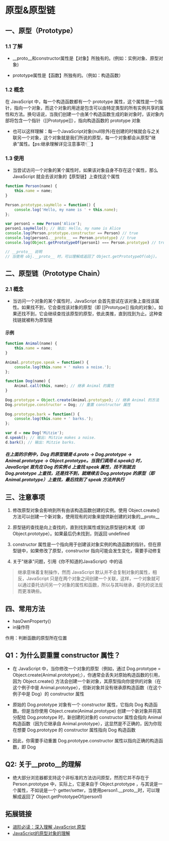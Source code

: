 # 原型&原型链

## 一、原型（Prototype）

### 1.1 了解

- __proto__和constructor属性是【对象】所独有的。(例如：实例对象、原型对象)

- prototype属性是【函数】所独有的。（例如：构造函数）

### 1.2 概念

在 JavaScript 中，每一个构造函数都有一个 prototype 属性，这个属性是一个指针，指向一个对象，而这个对象的用途是包含可以由特定类型的所有实例共享的属性和方法。换句话说，当我们创建一个由某个构造函数生成的新对象时，该对象内部将包含一个指针（[[Prototype]]），指向构造函数的 prototype 对象

- 也可以这样理解：每一个JavaScript对象(null除外)在创建的时候就会与之关联另一个对象，这个对象就是我们所说的原型，每一个对象都会从原型"继承"属性。【ps:继承理解详见注意事项👇🏻】

### 1.3 使用

- 当尝试访问一个对象的某个属性时，如果该对象自身不存在这个属性，那么 JavaScript 就会去该对象的【原型链】上查找这个属性

```js
function Person(name) {  
    this.name = name;  
}  
  
Person.prototype.sayHello = function() {  
    console.log('Hello, my name is ' + this.name);  
};  
  
var person1 = new Person('Alice');  
person1.sayHello(); // 输出: Hello, my name is Alice
console.log(Person.prototype.constructor == Person) // true
console.log(person1.__proto__ == Person.prototype) // true
console.log(Object.getPrototypeOf(person1) === Person.prototype) // true

// __proto__ 说明
// 当使用 obj.__proto__ 时，可以理解成返回了 Object.getPrototypeOf(obj)。
```

## 二、原型链（Prototype Chain）

### 2.1 概念

- 当访问一个对象的某个属性时，JavaScript 会首先尝试在该对象上查找该属性。如果找不到，它会查找该对象的原型（即 [[Prototype]] 指向的对象）。如果还找不到，它会继续查找该原型的原型，依此类推，直到找到为止。这种查找链就被称为原型链

#### 示例

```js
function Animal(name) {  
    this.name = name;  
}  
  
Animal.prototype.speak = function() {  
    console.log(this.name + ' makes a noise.');  
};  
  
function Dog(name) {  
    Animal.call(this, name); // 继承 Animal 的属性  
}  
  
Dog.prototype = Object.create(Animal.prototype); // 继承 Animal 的方法  
Dog.prototype.constructor = Dog; // 重置 constructor 属性  
  
Dog.prototype.bark = function() {  
    console.log(this.name + ' barks.');  
};  
  
var d = new Dog('Mitzie');  
d.speak(); // 输出: Mitzie makes a noise.  
d.bark(); // 输出: Mitzie barks.
```

##### 在上面的示例中，Dog 的原型链是 d.__proto__ -> Dog.prototype -> Animal.prototype -> Object.prototype。当我们调用 d.speak() 时，JavaScript 首先在 Dog 的实例 d 上查找 speak 属性，找不到就去 Dog.prototype 上查找，还是找不到，就继续去 Dog.prototype 的原型（即 Animal.prototype）上查找，最后找到了 speak 方法并执行

## 三、注意事项

1. 修改原型对象会影响到所有由该构造函数创建的实例。使用 Object.create() 方法可以创建一个新对象，使用现有的对象来提供新创建的对象的__proto__

2. 原型链的查找是向上查找的，直到找到属性或到达原型链的末尾（即 Object.prototype）。如果最后仍未找到，则返回 undefined

3. constructor 属性是一个指向用于创建该对象实例的构造函数的指针。但在原型链中，如果修改了原型，constructor 指向可能会发生变化，需要手动修复

4. 关于"继承"问题，引用《你不知道的JavaScript》中的话

> 继承意味着复制操作，然而 JavaScript 默认并不会复制对象的属性，相反，JavaScript 只是在两个对象之间创建一个关联，这样，一个对象就可以通过委托访问另一个对象的属性和函数，所以与其叫继承，委托的说法反而更准确些。

## 四、常用方法

- hasOwnProperty()
- in操作符

作用：判断函数的原型所在位置

## Q1：为什么要重置 constructor 属性？

- 在 JavaScript 中，当你修改一个对象的原型（例如，通过 Dog.prototype = Object.create(Animal.prototype);），你通常会丢失对原始构造函数的引用，因为 Object.create() 方法会创建一个新对象，其原型指向你提供的对象（在这个例子中是 Animal.prototype），但新对象并没有继承原构造函数（在这个例子中是 Dog）的 constructor 属性

- 原始的 Dog.prototype 对象有一个 constructor 属性，它指向 Dog 构造函数。但是当你使用 Object.create(Animal.prototype) 创建一个新对象并将其分配给 Dog.prototype 时，新创建的对象的 constructor 属性会指向 Animal 构造函数（因为它继承自 Animal.prototype），这显然是不正确的，因为你现在想要 Dog.prototype 的 constructor 属性指向 Dog 构造函数

- 因此，你需要手动重置 Dog.prototype.constructor 属性以指向正确的构造函数，即 Dog

## Q2: 关于__proto__的理解

- 绝大部分浏览器都支持这个非标准的方法访问原型，然而它并不存在于 Person.prototype 中，实际上，它是来自于 Object.prototype ，与其说是一个属性，不如说是一个 getter/setter，当使用person1.__proto__时，可以理解成返回了 Object.getPrototypeOf(person1)

## 拓展链接

- [进阶必读：深入理解 JavaScript 原型](https://zhuanlan.zhihu.com/p/87667349)
- [JavaScript的原型对象的理解](https://zhuanlan.zhihu.com/p/290702159)
